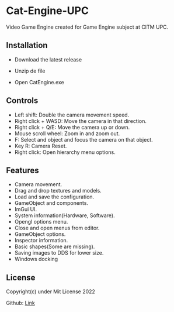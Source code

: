 # Cat-Engine-UPC

Video Game Engine created for Game Engine subject at CITM UPC.

## Installation

- Download the latest release

- Unzip de file

- Open CatEngine.exe

## Controls

- Left shift: Double the camera movement speed.
- Right click + WASD: Move the camera in that direction.
- Right click + Q/E: Move the camera up or down.
- Mouse scroll wheel: Zoom in and zoom out.
- F: Select and object and focus the camera on that object.
- Key R: Camera Reset.
- Right click: Open hierarchy menu options.

## Features

- Camera movement.
- Drag and drop textures and models.
- Load and save the configuration.
- GameObject and components.
- ImGui UI.
- System information(Hardware, Software).
- Opengl options menu.
- Close and open menus from editor.
- GameObject options.
- Inspector information.
- Basic shapes(Some are missing).
- Saving images to DDS for lower size.
- Windows docking

## License

Copyright(c) under Mit License 2022

Github: [Link](https://github.com/DarkAvanger/Cat-Engine-UPC)
